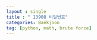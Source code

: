 ```yaml
---
layout : single
title : " 13908 비밀번호"
categories: Baekjoon
tag: [python, math, brute force]
---
```

